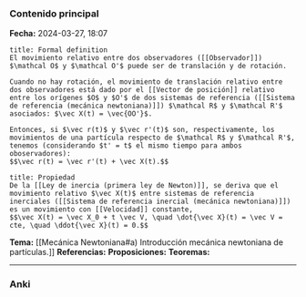 ### Contenido principal

**Fecha:** 2024-03-27, 18:07

```ad-formal
title: Formal definition
El movimiento relativo entre dos observadores ([[Observador]]) $\mathcal O$ y $\mathcal O'$ puede ser de translación y de rotación.

Cuando no hay rotación, el movimiento de translación relativo entre dos observadores está dado por el [[Vector de posición]] relativo entre los orígenes $O$ y $O'$ de dos sistemas de referencia ([[Sistema de referencia (mecánica newtoniana)]]) $\mathcal R$ y $\mathcal R'$ asociados: $\vec X(t) = \vec{OO'}$.

Entonces, si $\vec r(t)$ y $\vec r'(t)$ son, respectivamente, los movimientos de una partícula respecto de $\mathcal R$ y $\mathcal R'$, tenemos (considerando $t' = t$ el mismo tiempo para ambos oboservadores):
$$\vec r(t) = \vec r'(t) + \vec X(t).$$
```

```ad-note
title: Propiedad
De la [[Ley de inercia (primera ley de Newton)]], se deriva que el movimiento relativo $\vec X(t)$ entre sistemas de referencia inerciales ([[Sistema de referencia inercial (mecánica newtoniana)]]) es un movimiento con [[Velocidad]] constante,
$$\vec X(t) = \vec X_0 + t \vec V, \quad \dot{\vec X}(t) = \vec V = cte, \quad \ddot{\vec X}(t) = 0.$$
```


**Tema:** [[Mecánica Newtoniana#a) Introducción mecánica newtoniana de partículas.]]
**Referencias:**
**Proposiciones:**
**Teoremas:**

---
### Anki

